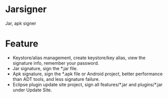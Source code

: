 # Jarsigner

Jar, apk signer

# Feature

- Keystore/alias management, create keystore/key alias, view the signature info, remember your password.
- Jar signature, sign the *.jar file.
- Apk signature, sign the *.apk file or Android project, better performance than ADT tools, and less signature failure.
- Eclipse plugin update site project, sign all features/\*.jar and plugins/\*.jar under Update Site.
